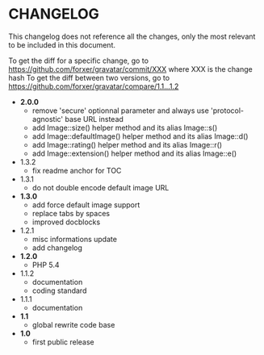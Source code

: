 # CHANGELOG

This changelog does not reference all the changes, only the most relevant to be included in this document.

To get the diff for a specific change, go to https://github.com/forxer/gravatar/commit/XXX where XXX is the change hash
To get the diff between two versions, go to https://github.com/forxer/gravatar/compare/1.1...1.2

- **2.0.0**
    - remove 'secure' optionnal parameter and always use 'protocol-agnostic' base URL instead
    - add Image::size() helper method and its alias Image::s()
    - add Image::defaultImage() helper method and its alias Image::d()
    - add Image::rating() helper method and its alias Image::r()
    - add Image::extension() helper method and its alias Image::e()
- 1.3.2
    - fix readme anchor for TOC
- 1.3.1
    - do not double encode default image URL
- **1.3.0**
    - add force default image support
    - replace tabs by spaces
    - improved docblocks
- 1.2.1
    - misc informations update
    - add changelog
- **1.2.0**
    - PHP 5.4
- 1.1.2
    - documentation
    - coding standard
- 1.1.1
    - documentation
- **1.1**
    - global rewrite code base
- **1.0**
    - first public release
